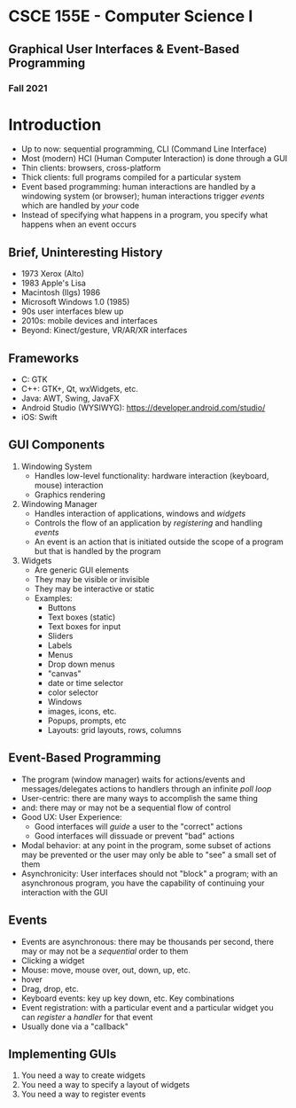 
# CSCE 155E - Computer Science I
## Graphical User Interfaces & Event-Based Programming
### Fall 2021

# Introduction

* Up to now: sequential programming, CLI (Command Line Interface)
* Most (modern) HCI (Human Computer Interaction) is done through a GUI
* Thin clients: browsers, cross-platform
* Thick clients: full programs compiled for a particular system
* Event based programming: human interactions are handled by a windowing system (or browser); human interactions trigger *events* which are handled by *your* code
* Instead of specifying what happens in a program, you specify what happens when an event occurs

## Brief, Uninteresting History

* 1973 Xerox (Alto)
* 1983 Apple's Lisa
* Macintosh (IIgs) 1986
* Microsoft Windows 1.0 (1985)
* 90s user interfaces blew up
* 2010s: mobile devices and interfaces
* Beyond: Kinect/gesture, VR/AR/XR interfaces

## Frameworks

* C: GTK
* C++: GTK+, Qt, wxWidgets, etc.
* Java: AWT, Swing, JavaFX
* Android Studio (WYSIWYG): https://developer.android.com/studio/
* iOS: Swift

## GUI Components

1. Windowing System
    * Handles low-level functionality: hardware interaction (keyboard, mouse) interaction
    * Graphics rendering
2. Windowing Manager
    * Handles interaction of applications, windows and *widgets*
    * Controls the flow of an application by *registering* and handling *events*
    * An event is an action that is initiated outside the scope of a program but that is handled by the program
3. Widgets
    * Are generic GUI elements
    * They may be visible or invisible
    * They may be interactive or static
    * Examples:
      * Buttons
      * Text boxes (static)
      * Text boxes for input
      * Sliders
      * Labels
      * Menus
      * Drop down menus
      * "canvas"
      * date or time selector
      * color selector
      * Windows
      * images, icons, etc.
      * Popups, prompts, etc
      * Layouts: grid layouts, rows, columns

## Event-Based Programming

* The program (window manager) waits for actions/events and messages/delegates actions to handlers through an infinite *poll loop*
* User-centric: there are many ways to accomplish the same thing
* and: there may or may not be a sequential flow of control
* Good UX: User Experience:
  * Good interfaces will *guide* a user to the "correct" actions
  * Good interfaces will dissuade or prevent "bad" actions
* Modal behavior: at any point in the program, some subset of actions may be prevented or the user may only be able to "see" a small set of them
* Asynchronicity: User interfaces should not "block" a program; with an asynchronous program, you have the capability of continuing your interaction with the GUI

## Events

* Events are asynchronous: there may be thousands per second, there may or may not be a *sequential* order to them
* Clicking a widget
* Mouse: move, mouse over, out, down, up, etc.
* hover
* Drag, drop, etc.
* Keyboard events: key up key down, etc. Key combinations
* Event registration: with a particular event and a particular widget you can *register* a *handler* for that event
* Usually done via a "callback"

## Implementing GUIs

1. You need a way to create widgets
2. You need a way to specify a layout of widgets
3. You need a way to register events

```text









```
